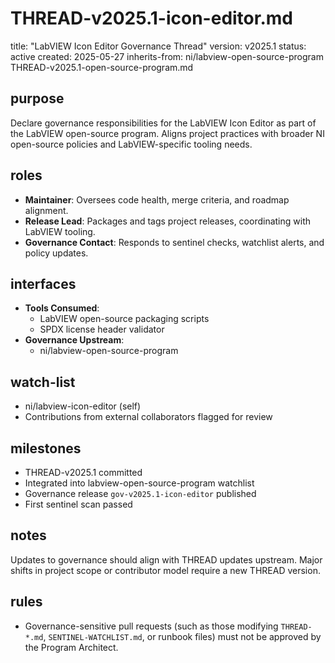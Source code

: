 # THREAD-v2025.1-icon-editor.md

title: "LabVIEW Icon Editor Governance Thread"
version: v2025.1
status: active
created: 2025-05-27
inherits-from: ni/labview-open-source-program THREAD-v2025.1-open-source-program.md

## purpose

Declare governance responsibilities for the LabVIEW Icon Editor as part of the LabVIEW open-source program. Aligns project practices with broader NI open-source policies and LabVIEW-specific tooling needs.

## roles

- **Maintainer**: Oversees code health, merge criteria, and roadmap alignment.
- **Release Lead**: Packages and tags project releases, coordinating with LabVIEW tooling.
- **Governance Contact**: Responds to sentinel checks, watchlist alerts, and policy updates.

## interfaces

- **Tools Consumed**:
  - LabVIEW open-source packaging scripts
  - SPDX license header validator
- **Governance Upstream**:
  - ni/labview-open-source-program

## watch-list

- ni/labview-icon-editor (self)
- Contributions from external collaborators flagged for review

## milestones

- THREAD-v2025.1 committed
- Integrated into labview-open-source-program watchlist
- Governance release `gov-v2025.1-icon-editor` published
- First sentinel scan passed

## notes

Updates to governance should align with THREAD updates upstream. Major shifts in project scope or contributor model require a new THREAD version.

## rules

- Governance-sensitive pull requests (such as those modifying `THREAD-*.md`, `SENTINEL-WATCHLIST.md`, or runbook files) must not be approved by the Program Architect.



